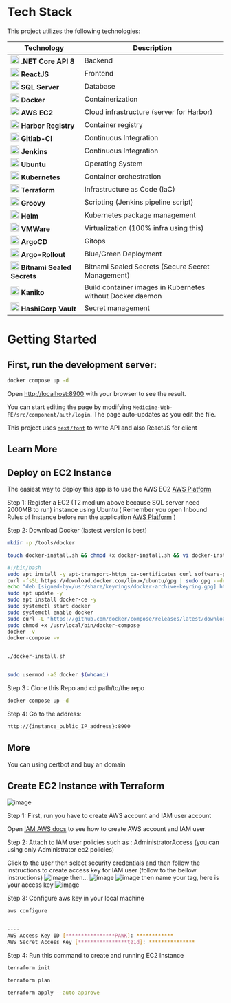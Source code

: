 # Tech Stack

This project utilizes the following technologies:

| Technology       | Description                        |
|------------------|------------------------------------|
| <img src="https://upload.wikimedia.org/wikipedia/commons/7/7d/Microsoft_.NET_logo.svg" alt=".NET Core API 8" width="20" height="20"> **.NET Core API 8** | Backend                 |
| <img src="https://encrypted-tbn0.gstatic.com/images?q=tbn:ANd9GcRcBiBI248rgjtRfFgxc8WapC-w7npSGPi6GnV1_VUMww&s" alt="ReactJS" width="20" height="20"> **ReactJS** | Frontend                |
| <img src="https://viettelidc.com.vn//uploadimage/Root/root/06-01-toan-tap-ve-sql-server-cho-nguoi-moi-bat-dau.jpg" alt="SQL Server" width="20" height="20"> **SQL Server** | Database                         |
| <img src="https://techvccloud.mediacdn.vn/2018/7/13/docker-1531468887078532266614-0-14-400-726-crop-15314688919081778546108.png" alt="Docker" width="20" height="20"> **Docker** | Containerization                 |
| <img src="https://www.logicata.com/wp-content/uploads/2020/08/Amazon-EC2@4x-e1593195270371.png" alt="AWS EC2" width="20" height="20"> **AWS EC2** | Cloud infrastructure (server for Harbor)             |
| <img src="https://static-00.iconduck.com/assets.00/harbor-icon-1018x1024-15bgc40q.png" alt="Harbor Registry" width="20" height="20"> **Harbor Registry** | Container registry               |
| <img src="https://castrillo.gitlab.io/figaro/runner_logo.png" alt="Gitlab-CI" width="20" height="20"> **Gitlab-CI** | Continuous Integration           |
| <img src="https://upload.wikimedia.org/wikipedia/commons/thumb/e/e9/Jenkins_logo.svg/1200px-Jenkins_logo.svg.png" alt="Jenkins" width="20" height="20"> **Jenkins** | Continuous Integration           |
| <img src="https://manhha.dev/content/images/2022/03/00-featured-image-1.png" alt="Ubuntu" width="20" height="20"> **Ubuntu** | Operating System                 |
| <img src="https://encore.dev/assets/resources/kubernetes_cover.png" alt="Kubernetes" width="20" height="20"> **Kubernetes** | Container orchestration          |
| <img src="https://encore.dev/assets/resources/terraform_cover.png" alt="Terraform" width="20" height="20"> **Terraform** | Infrastructure as Code (IaC)     |
| <img src="https://upload.wikimedia.org/wikipedia/commons/thumb/3/36/Groovy-logo.svg/640px-Groovy-logo.svg.png" alt="Groovy" width="20" height="20"> **Groovy** | Scripting (Jenkins pipeline script)             |
| <img src="https://andrewlock.net/content/images/2019/helm.png" alt="Helm" width="20" height="20"> **Helm** | Kubernetes package management    |
| <img src="https://tenten.vn/tin-tuc/wp-content/uploads/2023/09/tao-video-AI-bang-D-ID.jpg" alt="VMWare" width="20" height="20"> **VMWare** | Virtualization (100% infra using this)                   |
| <img src="https://cdn.prod.website-files.com/6203daf47137054c031fa0e6/63c7f4ab9471e63a01d7d285_argo-icon-color.png" alt="Argo CD" width="20" height="20"> **ArgoCD** | Gitops            |
| <img src="https://images.viblo.asia/6d8f3347-3bac-4d34-98a3-c25ab17ddb7c.png" alt="Argo Rollout" width="20" height="20"> **Argo-Rollout** | Blue/Green Deployment             |
| <img src="https://dyltqmyl993wv.cloudfront.net/assets/stacks/sealed-secrets/img/sealed-secrets-stack-220x234.png" alt="Bitnami Sealed Secrets" width="20" height="20"> **Bitnami Sealed Secrets** | Bitnami Sealed Secrets  (Secure Secret Management) |
| <img src="https://miro.medium.com/v2/resize:fit:1066/1*FAFtnHl7L7CcIRBzny3zMw.png" alt="Kaniko" width="20" height="20"> **Kaniko** | Build container images in Kubernetes without Docker daemon |
| <img src="https://www.netdata.cloud/img/vault.svg" alt="Vault" width="20" height="20"> **HashiCorp Vault**  | Secret management

# Getting Started

## First, run the development server:

```bash
docker compose up -d
```

Open [http://localhost:8900](http://localhost:8900) with your browser to see the result.

You can start editing the page by modifying `Medicine-Web-FE/src/component/auth/login`. The page auto-updates as you edit the file.

This project uses [`next/font`](https://dotnet.microsoft.com/en-us/download/dotnet/8.0) to write API and also ReactJS for client

## Learn More

## Deploy on EC2 Instance

The easiest way to deploy this app is to use the AWS EC2 [AWS Platform](https://ap-southeast-1.console.aws.amazon.com/ec2/home?region=ap-southeast-1#Home:)

Step 1: Register a EC2 (T2 medium above because SQL server need 2000MB to run) instance using Ubuntu ( Remember you open Inbound Rules of Instance before run the application [AWS Platform](https://docs.aws.amazon.com/amazondynamodb/latest/developerguide/DAX.create-cluster.console.configure-inbound-rules.html) )

Step 2: Download Docker (lastest version is best)

```bash
mkdir -p /tools/docker

touch docker-install.sh && chmod +x docker-install.sh && vi docker-install.sh

#!/bin/bash
sudo apt install -y apt-transport-https ca-certificates curl software-properties-common
curl -fsSL https://download.docker.com/linux/ubuntu/gpg | sudo gpg --dearmor -o /usr/share/keyrings/docker-archive-keyring.gpg
echo "deb [signed-by=/usr/share/keyrings/docker-archive-keyring.gpg] https://download.docker.com/linux/ubuntu $(lsb_release -cs) stable" | sudo tee /etc/apt/sources.list.d/docker.list > /dev/null
sudo apt update -y
sudo apt install docker-ce -y
sudo systemctl start docker
sudo systemctl enable docker
sudo curl -L "https://github.com/docker/compose/releases/latest/download/docker-compose-$(uname -s)-$(uname -m)" -o /usr/local/bin/docker-compose
sudo chmod +x /usr/local/bin/docker-compose
docker -v
docker-compose -v


./docker-install.sh


sudo usermod -aG docker $(whoami)

```

Step 3 : Clone this Repo and cd path/to/the repo

```bash
docker compose up -d
```

Step 4:
Go to the address:

```bash
http://{instance_public_IP_address}:8900
```

## More

You can using certbot and buy an domain

## Create EC2 Instance with Terraform

![image](https://github.com/DatNguyen2711/Pharmacy-Web/assets/81822483/b8fc4c6e-9102-43a1-8890-caffc5acf6ed)

Step 1: First, run you have to create AWS account and IAM user account

Open [IAM AWS docs](https://docs.aws.amazon.com/IAM/latest/UserGuide/id_users.html) to see how to create AWS account and IAM user

Step 2: Attach to IAM user policies such as : AdministratorAccess (you can using only Administrator ec2 policies)

Click to the user then select security credentials and then follow the instructions to create access key for IAM
user (follow to the bellow instructions)
![image](https://github.com/DatNguyen2711/Pharmacy-Web/assets/81822483/cbeee82a-e05b-4449-ab5a-fd450cbb51f1)
then...
![image](https://github.com/DatNguyen2711/Pharmacy-Web/assets/81822483/e738ac15-12a3-406b-aad9-6cda8c7c84b9)
![image](https://github.com/DatNguyen2711/Pharmacy-Web/assets/81822483/fb448382-f8d7-413b-9f9f-8c0f110daa6d)
then name your tag, here is your access key
![image](https://github.com/DatNguyen2711/Pharmacy-Web/assets/81822483/9bf0abe7-6155-4b7a-9843-1d045ef6177b)

Step 3: Configure aws key in your local machine

```bash
aws configure


----
AWS Access Key ID [****************PAWK]: ************
AWS Secret Access Key [****************tz1d]: ***************
```

Step 4: Run this command to create and running EC2 Instance

```bash
terraform init

terraform plan

terraform apply --auto-approve

```
